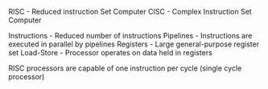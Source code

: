 RISC - Reduced instruction Set Computer
CISC - Complex Instruction Set Computer

Instructions - Reduced number of instructions
Pipelines - Instructions are executed in parallel by pipelines
Registers - Large general-purpose register set
Load-Store - Processor operates on data held in registers

RISC processors are capable of one instruction per cycle (single cycle processor)
